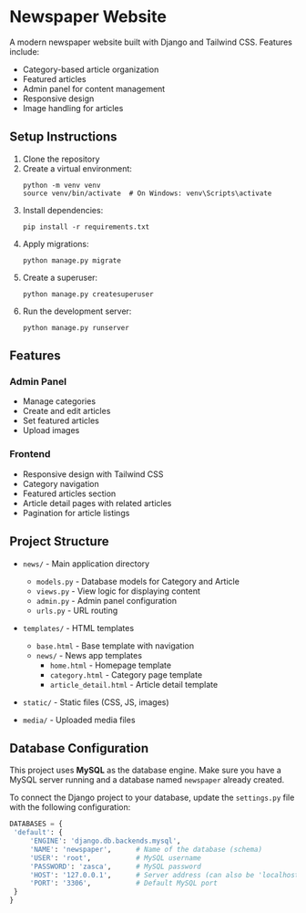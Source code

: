 # Newspaper Website

A modern newspaper website built with Django and Tailwind CSS. Features include:
- Category-based article organization
- Featured articles
- Admin panel for content management
- Responsive design
- Image handling for articles

## Setup Instructions

1. Clone the repository
2. Create a virtual environment:
   ```
   python -m venv venv
   source venv/bin/activate  # On Windows: venv\Scripts\activate
   ```
3. Install dependencies:
   ```
   pip install -r requirements.txt
   ```
4. Apply migrations:
   ```
   python manage.py migrate
   ```
5. Create a superuser:
   ```
   python manage.py createsuperuser
   ```
6. Run the development server:
   ```
   python manage.py runserver
   ```

## Features

### Admin Panel
- Manage categories
- Create and edit articles
- Set featured articles
- Upload images

### Frontend
- Responsive design with Tailwind CSS
- Category navigation
- Featured articles section
- Article detail pages with related articles
- Pagination for article listings

## Project Structure

- `news/` - Main application directory
  - `models.py` - Database models for Category and Article
  - `views.py` - View logic for displaying content
  - `admin.py` - Admin panel configuration
  - `urls.py` - URL routing

- `templates/` - HTML templates
  - `base.html` - Base template with navigation
  - `news/` - News app templates
    - `home.html` - Homepage template
    - `category.html` - Category page template
    - `article_detail.html` - Article detail template

- `static/` - Static files (CSS, JS, images)
- `media/` - Uploaded media files

## Database Configuration

This project uses **MySQL** as the database engine. Make sure you have a MySQL server running and a database named `newspaper` already created.

To connect the Django project to your database, update the `settings.py` file with the following configuration:

```python
DATABASES = {
 'default': {
     'ENGINE': 'django.db.backends.mysql',
     'NAME': 'newspaper',      # Name of the database (schema)
     'USER': 'root',           # MySQL username
     'PASSWORD': 'zasca',      # MySQL password
     'HOST': '127.0.0.1',      # Server address (can also be 'localhost')
     'PORT': '3306',           # Default MySQL port
 }
}